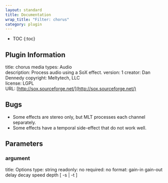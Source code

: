 ```yaml
---
layout: standard
title: Documentation
wrap_title: "Filter: chorus"
category: plugin
---
```

* TOC
{:toc}

## Plugin Information

title: chorus
media types:
Audio  
description: Process audio using a SoX effect.
version: 1
creator: Dan Dennedy
copyright: Meltytech, LLC  
license: LGPL  
URL: [http://sox.sourceforge.net/](http://sox.sourceforge.net/)  

## Bugs

* Some effects are stereo only, but MLT processes each channel separately.
* Some effects have a temporal side-effect that do not work well.


## Parameters

### argument

title: Options  type: string
readonly: no
required: no
format: gain-in gain-out delay decay speed depth [ -s | -t ]  

